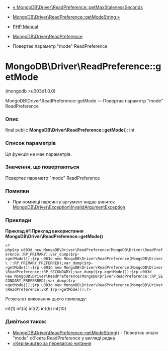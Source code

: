 - [«
MongoDB\Driver\ReadPreference::getMaxStalenessSeconds](mongodb-driver-readpreference.getmaxstalenessseconds.md)
- [MongoDB\Driver\ReadPreference::getModeString
»](mongodb-driver-readpreference.getmodestring.md)

- [PHP Manual](index.md)
- [MongoDB\Driver\ReadPreference](class.mongodb-driver-readpreference.md)
- Повертає параметр "mode" ReadPreference

# MongoDB\Driver\ReadPreference::getMode

(mongodb \>u003d1.0.0)

MongoDB\Driver\ReadPreference::getMode — Повертає параметр "mode"
ReadPreference

### Опис

final public **MongoDB\Driver\ReadPreference::getMode**(): int

### Список параметрів

Ця функція не має параметрів.

### Значення, що повертаються

Повертає параметр "mode" ReadPreference

### Помилки

- При помилці парсингу аргумент кидає виняток
[MongoDB\Driver\Exception\InvalidArgumentException](class.mongodb-driver-exception-invalidargumentexception.md).

### Приклади

**Приклад #1 Приклад використання
**MongoDB\Driver\ReadPreference::getMode()****

` <?php$rp u003d new MongoDB\Driver\ReadPreference(MongoDB\Driver\ReadPreference::RP_PRIMARY);var_dump($rp->getMode());$rp u003d new MongoDB\Driver\ReadPreference(MongoDB\Driver\ ::RP_PRIMARY_PREFERRED);var_dump($rp->getMode());$rp u003d new MongoDB\Driver\ReadPreference(MongoDB\Driver\ReadPreference::RP_SECONDARY);var_dump($rp->getMode());$rp u003d new MongoDB\Driver\ReadPreference(MongoDB\Driver\ReadPreference::RP_SECONDARY_PREFERRED);var_dump($rp->getMode());$rp u003d new MongoDB\Driver\ReadPreference(MongoDB\Driver\ReadPreference:;RP $rp->getMode());?> `

Результат виконання цього прикладу:

int(1)
int(5)
int(2)
int(6)
int(10)

### Дивіться також

- [MongoDB\Driver\ReadPreference::getModeString()](mongodb-driver-readpreference.getmodestring.md) -
Повертає опцію "mode" об'єкта ReadPreference у вигляді рядка
- [»Керівництво за перевагою
читання](https://www.mongodb.com/docs/manual/core/read-preference/)

